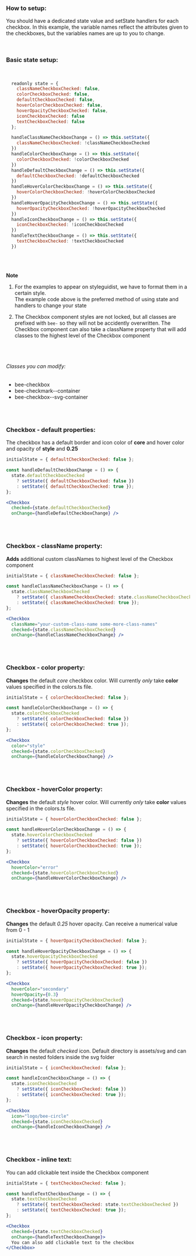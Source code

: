### How to setup:

You should have a dedicated state value and setState handlers for each checkbox.
In this example, the variable names reflect the attributes given to the checkboxes,
but the variables names are up to you to change.

<br />

### Basic state setup:

<br />

```js static
  readonly state = {
    classNameCheckboxChecked: false,
    colorCheckboxChecked: false,
    defaultCheckboxChecked: false,
    hoverColorCheckboxChecked: false,
    hoverOpacityCheckboxChecked: false,
    iconCheckboxChecked: false
    textCheckboxChecked: false
  };

  handleClassNameCheckboxChange = () => this.setState({ 
    classNameCheckboxChecked: !classNameCheckboxChecked 
  })
  handleColorCheckboxChange = () => this.setState({ 
    colorCheckboxChecked: !colorCheckboxChecked 
  })
  handleDefaultCheckboxChange = () => this.setState({ 
    defaultCheckboxChecked: !defaultCheckboxChecked 
  })
  handleHoverColorCheckboxChange = () => this.setState({ 
    hoverColorCheckboxChecked: !hoverColorCheckboxChecked 
  })
  handleHoverOpacityCheckboxChange = () => this.setState({ 
    hoverOpacityCheckboxChecked: !hoverOpacityCheckboxChecked 
  })
  handleIconCheckboxChange = () => this.setState({ 
    iconCheckboxChecked: !iconCheckboxChecked 
  })
  handleTextCheckboxChange = () => this.setState({ 
    textCheckboxChecked: !textCheckboxChecked 
  })
```

<br />
<br />

**Note**

1. For the examples to appear on styleguidist, we have to format them in a certain style.  
The example code above is the preferred method of using state and handlers to change your state

2. The Checkbox component styles are not locked, but all classes are prefixed with `bee-` so they will not be accidently overwritten.  The Checkbox component can also take a className property that will add classes to the highest level of the Checkbox component

<br />
<br />

###### Classes you can modify:

- bee-checkbox
- bee-checkmark--container
- bee-checkbox--svg-container

<br />
<br />

### Checkbox - default properties:

The checkbox has a default border and icon color of **core** and hover color and opacity of **style** and **0.25**

```jsx
initialState = { defaultCheckboxChecked: false };

const handleDefaultCheckboxChange = () => {
  state.defaultCheckboxChecked 
    ? setState({ defaultCheckboxChecked: false }) 
    : setState({ defaultCheckboxChecked: true });
};

<Checkbox 
  checked={state.defaultCheckboxChecked} 
  onChange={handleDefaultCheckboxChange} />
```

<br />
<br />

### Checkbox - className property:

**Adds** additional custom classNames to highest level of the Checkbox component

```jsx
initialState = { classNameCheckboxChecked: false };

const handleClassNameCheckboxChange = () => {
  state.classNameCheckboxChecked 
    ? setState({ classNameCheckboxChecked: state.classNameCheckboxChecked })
    : setState({ classNameCheckboxChecked: true });
};

<Checkbox 
  className="your-custom-class-name some-more-class-names" 
  checked={state.classNameCheckboxChecked} 
  onChange={handleClassNameCheckboxChange} />
```

<br />
<br />

### Checkbox - color property:

**Changes** the default *core* checkbox color.  Will currently *only* take **color** values specified in the colors.ts file.

```jsx
initialState = { colorCheckboxChecked: false };

const handleColorCheckboxChange = () => {
  state.colorCheckboxChecked 
    ? setState({ colorCheckboxChecked: false }) 
    : setState({ colorCheckboxChecked: true });
};

<Checkbox 
  color="style" 
  checked={state.colorCheckboxChecked} 
  onChange={handleColorCheckboxChange} />
```

<br />
<br />

### Checkbox - hoverColor property:

**Changes** the default *style* hover color.  Will currently *only* take **color** values specified in the colors.ts file.

```jsx
initialState = { hoverColorCheckboxChecked: false };

const handleHoverColorCheckboxChange = () => {
  state.hoverColorCheckboxChecked 
    ? setState({ hoverColorCheckboxChecked: false }) 
    : setState({ hoverColorCheckboxChecked: true });
};

<Checkbox 
  hoverColor="error" 
  checked={state.hoverColorCheckboxChecked} 
  onChange={handleHoverColorCheckboxChange} />
```

<br />
<br />

### Checkbox - hoverOpacity property:

**Changes** the default *0.25* hover opacity.  Can receive a numerical value from 0 - 1

```jsx
initialState = { hoverOpacityCheckboxChecked: false };

const handleHoverOpacityCheckboxChange = () => {
  state.hoverOpacityCheckboxChecked 
    ? setState({ hoverOpacityCheckboxChecked: false }) 
    : setState({ hoverOpacityCheckboxChecked: true });
};

<Checkbox 
  hoverColor="secondary" 
  hoverOpacity={0.3} 
  checked={state.hoverOpacityCheckboxChecked} 
  onChange={handleHoverOpacityCheckboxChange} />
```

<br />
<br />

### Checkbox - icon property:

**Changes** the default *checked* icon.  Default directory is assets/svg and can search in nested folders inside the svg folder

```jsx
initialState = { iconCheckboxChecked: false };

const handleIconCheckboxChange = () => {
  state.iconCheckboxChecked 
    ? setState({ iconCheckboxChecked: false }) 
    : setState({ iconCheckboxChecked: true });
};

<Checkbox 
  icon="logo/bee-circle" 
  checked={state.iconCheckboxChecked} 
  onChange={handleIconCheckboxChange} />
```

<br />
<br />

### Checkbox - inline text:

You can add clickable text inside the Checkbox component

```jsx
initialState = { textCheckboxChecked: false };

const handleTextCheckboxChange = () => {
  state.textCheckboxChecked 
    ? setState({ textCheckboxChecked: state.textCheckboxChecked }) 
    : setState({ textCheckboxChecked: true });
};

<Checkbox 
  checked={state.textCheckboxChecked} 
  onChange={handleTextCheckboxChange}>
  You can also add clickable text to the checkbox
</Checkbox>
```